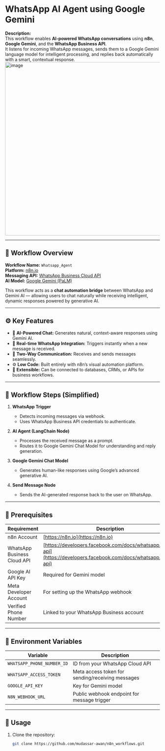 # WhatsApp AI Agent using Google Gemini

**Description:**  
This workflow enables **AI-powered WhatsApp conversations** using **n8n**, **Google Gemini**, and the **WhatsApp Business API**.  
It listens for incoming WhatsApp messages, sends them to a Google Gemini language model for intelligent processing, and replies back automatically with a smart, contextual response.
<img width="1215" height="562" alt="image" src="https://github.com/user-attachments/assets/1e8eb26a-a626-4c3e-b181-e8cd3f70cb2f" />

---

## 🧠 Workflow Overview

**Workflow Name:** `Whatsapp_Agent`  
**Platform:** [n8n.io](https://n8n.io)  
**Messaging API:** [WhatsApp Business Cloud API](https://developers.facebook.com/docs/whatsapp/cloud-api)  
**AI Model:** [Google Gemini (PaLM)](https://ai.google.dev/)  

This workflow acts as a **chat automation bridge** between WhatsApp and Gemini AI — allowing users to chat naturally while receiving intelligent, dynamic responses powered by generative AI.

---

## ⚙️ Key Features

- 🤖 **AI-Powered Chat:** Generates natural, context-aware responses using Gemini AI.  
- 💬 **Real-time WhatsApp Integration:** Triggers instantly when a new message is received.  
- 🔄 **Two-Way Communication:** Receives and sends messages seamlessly.  
- ⚙️ **Low Code:** Built entirely with n8n’s visual automation platform.  
- 🧩 **Extensible:** Can be connected to databases, CRMs, or APIs for business workflows.  

---

## 🧩 Workflow Steps (Simplified)

1. **WhatsApp Trigger**  
   - Detects incoming messages via webhook.  
   - Uses WhatsApp Business API credentials to authenticate.

2. **AI Agent (LangChain Node)**  
   - Processes the received message as a prompt.  
   - Routes it to Google Gemini Chat Model for understanding and reply generation.

3. **Google Gemini Chat Model**  
   - Generates human-like responses using Google’s advanced generative AI.

4. **Send Message Node**  
   - Sends the AI-generated response back to the user on WhatsApp.

---

## 🧰 Prerequisites

| Requirement | Description |
|--------------|-------------|
| n8n Account | [https://n8n.io](https://n8n.io) |
| WhatsApp Business Cloud API | [https://developers.facebook.com/docs/whatsapp/cloud-api](https://developers.facebook.com/docs/whatsapp/cloud-api) |
| Google AI API Key | Required for Gemini model |
| Meta Developer Account | For setting up the WhatsApp webhook |
| Verified Phone Number | Linked to your WhatsApp Business account |

---

## 🔐 Environment Variables

| Variable | Description |
|-----------|--------------|
| `WHATSAPP_PHONE_NUMBER_ID` | ID from your WhatsApp Cloud API |
| `WHATSAPP_ACCESS_TOKEN` | Meta access token for sending/receiving messages |
| `GOOGLE_API_KEY` | Key for Gemini model |
| `N8N_WEBHOOK_URL` | Public webhook endpoint for message trigger |

---

## 🚀 Usage

1. Clone the repository:  
   ```bash
   git clone https://github.com/mudassar-awan/n8n_workflows.git
